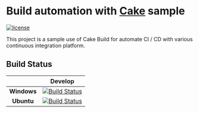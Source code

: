 # Build automation with [Cake](https://cakebuild.net/) sample
[![license][fossastatusicon]][fossastatuslink]

This project is a sample use of Cake Build for automate CI / CD with various continuous integration platform.

[fossastatusicon]: https://app.fossa.com/api/projects/git%2Bgithub.com%2Fnicolabiancolini%2Fhello-cake.svg?type=shield
[fossastatuslink]: https://app.fossa.com/projects/git%2Bgithub.com%2Fnicolabiancolini%2Fhello-cake?ref=badge_shield

## Build Status
|                               | __Develop__ |
|:-----------------------------:|:-----------:|
| __Windows__                   | [![Build Status](https://dev.azure.com/nicolabiancolini/HelloCakeMeetup/_apis/build/status/nicolabiancolini.hello-cake-meetup?branchName=master&jobName=build_windows_agent)](https://dev.azure.com/nicolabiancolini/HelloCakeMeetup/_build/latest?definitionId=6&branchName=master) |
| __Ubuntu__                    | [![Build Status](https://dev.azure.com/nicolabiancolini/HelloCakeMeetup/_apis/build/status/nicolabiancolini.hello-cake-meetup?branchName=master&jobName=build_ubuntu_agent)](https://dev.azure.com/nicolabiancolini/HelloCakeMeetup/_build/latest?definitionId=6&branchName=master) |
